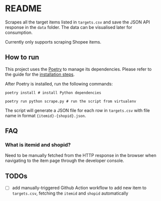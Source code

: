# README

Scrapes all the target items listed in `targets.csv` and save the JSON API response in the `data` folder. The data can be visualised later for consumption.

Currently only supports scraping Shopee items.

## How to run

This project uses the [Poetry](https://python-poetry.org) to manage its dependencies. Please refer to the guide for the [installation steps](https://python-poetry.org/docs/#installation).

After Poetry is installed, run the following commands:

```
poetry install # install Python dependencies

poetry run python scrape.py # run the script from virtualenv
```

The script will generate a JSON file for each row in `targets.csv` with file name in format `{itemid}-{shopid}.json`.

## FAQ

### What is itemid and shopid?

Need to be manually fetched from the HTTP response in the browser when navigating to the item page through the developer console.

## TODOs

- [ ] add manually-triggered Github Action workflow to add new item to `targets.csv`, fetching the `itemid` and `shopid` automatically

